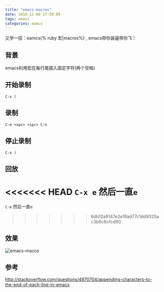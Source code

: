 ```yaml
---
title: "emacs-macros"
date: 2016-12-06 17:50:09
tags: emacs
categories: eamcs
---
```


又学一招：eamcs{% ruby 宏|macros%} , emacs带你装逼带你飞！

<!-- more -->

## 背景

emacs利用宏在每行尾插入固定字符(两个空格)

## 开始录制

`C-x (`

## 录制

`C-e <spc> <spc> C-n`

## 停止录制

`C-x )`

## 回放

<<<<<<< HEAD
`C-x e` 然后一直`e`
=======
`C-e` 然后一直`e`
>>>>>>> 6db12a9147e2e19ad77c1dd9325ac3b6c6cfcd90

## 效果

![emacs-macos](http://7xlbo3.com1.z0.glb.clouddn.com/2016/12/06/emacs-macros.gif)

## 参考

http://stackoverflow.com/questions/4870704/appending-characters-to-the-end-of-each-line-in-emacs
